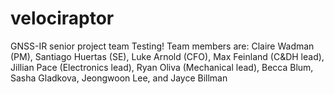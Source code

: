 # velociraptor
GNSS-IR senior project team
Testing! 
Team members are: Claire Wadman (PM), Santiago Huertas (SE), Luke Arnold (CFO), Max Feinland (C&DH lead), Jillian Pace (Electronics lead), Ryan Oliva (Mechanical lead), Becca Blum, Sasha Gladkova, Jeongwoon Lee, and Jayce Billman
